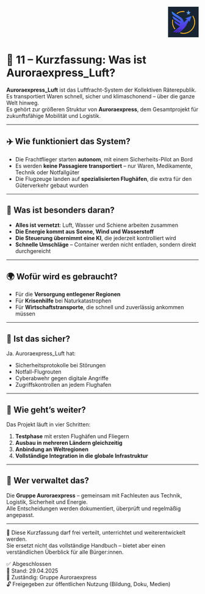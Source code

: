 <p align="right">
  <img src="./Auroraexpress_Luft_Logo.png" alt="Logo von Auroraexpress_Luft" height="80">
</p>
<!--
Autor: Fabio Weidner
Version: 1.0
Sektion: Infrastruktur – Auroraexpress_Luft (Kurzfassung)
Veröffentlichung: April 2025
-->

# 🛫 11 – Kurzfassung: Was ist Auroraexpress_Luft?

**Auroraexpress_Luft** ist das Luftfracht-System der Kollektiven Räterepublik.  
Es transportiert Waren schnell, sicher und klimaschonend – über die ganze Welt hinweg.  
Es gehört zur größeren Struktur von **Auroraexpress**, dem Gesamtprojekt für zukunftsfähige Mobilität und Logistik.

---

## ✈️ Wie funktioniert das System?

- Die Frachtflieger starten **autonom**, mit einem Sicherheits-Pilot an Bord
- Es werden **keine Passagiere transportiert** – nur Waren, Medikamente, Technik oder Notfallgüter
- Die Flugzeuge landen auf **spezialisierten Flughäfen**, die extra für den Güterverkehr gebaut wurden

---

## 🧠 Was ist besonders daran?

- **Alles ist vernetzt**: Luft, Wasser und Schiene arbeiten zusammen
- **Die Energie kommt aus Sonne, Wind und Wasserstoff**
- **Die Steuerung übernimmt eine KI**, die jederzeit kontrolliert wird
- **Schnelle Umschläge** – Container werden nicht entladen, sondern direkt durchgereicht

---

## 🌍 Wofür wird es gebraucht?

- Für die **Versorgung entlegener Regionen**
- Für **Krisenhilfe** bei Naturkatastrophen
- Für **Wirtschaftstransporte**, die schnell und zuverlässig ankommen müssen

---

## 🔐 Ist das sicher?

Ja. Auroraexpress_Luft hat:

- Sicherheitsprotokolle bei Störungen
- Notfall-Flugrouten
- Cyberabwehr gegen digitale Angriffe
- Zugriffskontrollen an jedem Flughafen

---

## 📅 Wie geht’s weiter?

Das Projekt läuft in vier Schritten:

1. **Testphase** mit ersten Flughäfen und Fliegern  
2. **Ausbau in mehreren Ländern gleichzeitig**  
3. **Anbindung an Weltregionen**  
4. **Vollständige Integration in die globale Infrastruktur**

---

## 📖 Wer verwaltet das?

Die **Gruppe Auroraexpress** – gemeinsam mit Fachleuten aus Technik, Logistik, Sicherheit und Energie.  
Alle Entscheidungen werden dokumentiert, überprüft und regelmäßig angepasst.

---

📘 Diese Kurzfassung darf frei verteilt, unterrichtet und weiterentwickelt werden.  
Sie ersetzt nicht das vollständige Handbuch – bietet aber einen verständlichen Überblick für alle Bürger:innen.

✅ Abgeschlossen  
📅 Stand: 29.04.2025  
🏩 Zuständig: Gruppe Auroraexpress  
🔓 Freigegeben zur öffentlichen Nutzung (Bildung, Doku, Medien)
